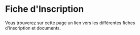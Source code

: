 # Fiche d'Inscription

Vous trouverez sur cette page un lien vers les différentes fiches d'inscription et documents.
